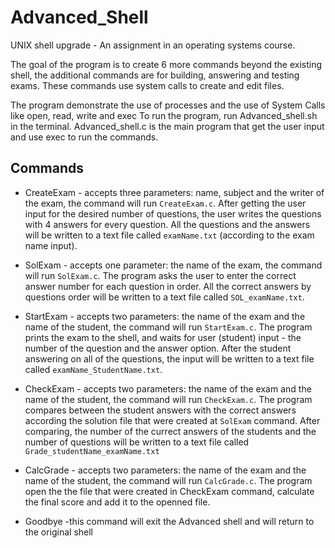 # Advanced_Shell

UNIX shell upgrade - An assignment in an operating systems course.

The goal of the program is to create 6 more commands beyond the existing shell,
the additional commands are for building, answering and testing exams.
These commands use system calls to create and edit files.

The program demonstrate the use of processes and the use of System Calls like open, read, write and exec To run the program, run Advanced_shell.sh in the terminal.
Advanced_shell.c is the main program that get the user input and use exec to run the commands.

## Commands
* CreateExam - accepts three parameters: name, subject and the writer of the exam, the command will run `CreateExam.c`.
After getting the user input for the desired number of questions, the user writes the questions with 4 answers for every question.
All the questions and the answers will be written to a text file called `examName.txt` (according to the exam name input).

* SolExam - accepts one parameter: the name of the exam, the command will run `SolExam.c`.
The program asks the user to enter the correct answer number for each question in order.
All the correct answers by questions order will be written to a text file called `SOL_examName.txt`.

* StartExam - accepts two parameters: the name of the exam and the name of the student, the command will run `StartExam.c`.
The program prints the exam to the shell, and waits for user (student) input - the number of the question and the answer option.
After the student answering on all of the questions, the input will be written to a text file called `examName_StudentName.txt`.

* CheckExam - accepts two parameters: the name of the exam and the name of the student, the command will run `CheckExam.c`.
The program compares between the student answers with the correct answers according the solution file that were created at `SolExam` command.
After comparing, the number of the currect answers of the students and the number of questions will be written to a text file called `Grade_studentName_examName.txt`

* CalcGrade - accepts two parameters: the name of the exam and the name of the student, the command will run `CalcGrade.c`.
The program open the the file that were created in CheckExam command, calculate the final score and add it to the openned file.

* Goodbye -this command will exit the Advanced shell and will return to the original shell
